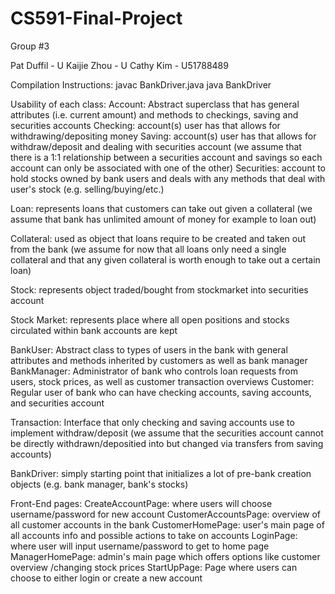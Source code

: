 # CS591-Final-Project
Group #3

Pat Duffil - U
Kaijie Zhou - U
Cathy Kim - U51788489

Compilation Instructions:
javac BankDriver.java
java BankDriver

Usability of each class:
Account: Abstract superclass that has general attributes (i.e. current amount) and methods to checkings, saving and securities accounts
Checking: account(s) user has that allows for withdrawing/depositing money
Saving: account(s) user has that allows for withdraw/deposit and dealing with securities account (we assume that there is a 1:1 relationship between a securities account and savings so each account can only be associated with one of the other)
Securities: account to hold stocks owned by bank users and deals with any methods that deal with user's stock (e.g. selling/buying/etc.)

Loan: represents loans that customers can take out given a collateral (we assume that bank has unlimited amount of money for example to loan out)

Collateral: used as object that loans require to be created and taken out from the bank (we assume for now that all loans only need a single collateral and that any given collateral is worth enough to take out a certain loan)

Stock: represents object traded/bought from stockmarket into securities account

Stock Market: represents place where all open positions and stocks circulated within bank accounts are kept

BankUser: Abstract class to types of users in the bank with general attributes and methods inherited by customers as well as bank manager
BankManager: Administrator of bank who controls loan requests from users, stock prices, as well as customer transaction overviews
Customer: Regular user of bank who can have checking accounts, saving accounts, and securities account

Transaction: Interface that only checking and saving accounts use to implement withdraw/deposit (we assume that the securities account cannot be directly withdrawn/depositied into but changed via transfers from saving accounts)

BankDriver: simply starting point that initializes a lot of pre-bank creation objects (e.g. bank manager, bank's stocks)

Front-End pages:
CreateAccountPage: where users will choose username/password for new account
CustomerAccountsPage: overview of all customer accounts in the bank
CustomerHomePage: user's main page of all accounts info and possible actions to take on accounts
LoginPage: where user will input username/password to get to home page
ManagerHomePage: admin's main page which offers options like customer overview /changing stock prices
StartUpPage: Page where users can choose to either login or create a new account